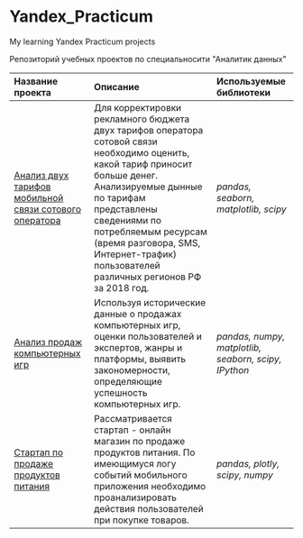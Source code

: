 # Yandex_Practicum
My learning Yandex Practicum projects

Репозиторий учебных проектов по специальносити "Аналитик данных"


| Название проекта | Описание | Используемые библиотеки | 
| :---------------------- | :---------------------- | :---------------------- |
| [Анализ двух тарифов мобильной связи сотового оператора](Mobile_tariff_analysis) | Для корректировки рекламного бюджета двух тарифов оператора сотовой связи необходимо оценить, какой тариф приносит больше денег. Анализируемые дынные по тарифам представлены сведениями по потребляемым ресурсам (время разговора, SMS, Интернет-трафик) пользователей различных регионов РФ за 2018 год.| *pandas, seaborn, matplotlib, scipy* |
| [Анализ продаж компьютерных игр](Games_sale_analysis) | Используя исторические данные о продажах компьютерных игр, оценки пользователей и экспертов, жанры и платформы, выявить закономерности, определяющие успешность компьютерных игр.| *pandas, numpy, matplotlib, seaborn, scipy, IPython* |
| [Стартап по продаже продуктов питания](Food_sales_app) | Рассматривается стартап - онлайн магазин по продаже продуктов питания. По имеющимуся логу событий мобильного приложения необходимо проанализировать действия пользователей при покупке товаров.| *pandas, plotly, scipy, numpy* |
